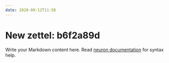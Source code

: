 ```yaml
---
date: 2020-09-12T11:58
---
```


# New zettel: b6f2a89d

Write your Markdown content here. Read [neuron documentation](https://neuron.zettel.page/2011404.html) for syntax help.

